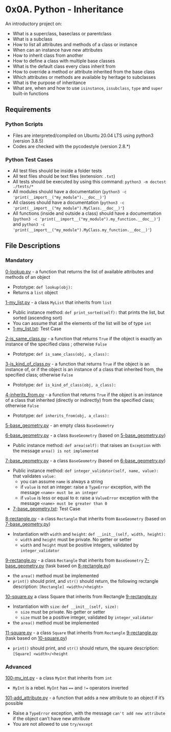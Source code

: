 # 0x0A. Python - Inheritance
An introductory project on:

- What is a superclass, baseclass or parentclass
- What is a subclass
- How to list all attributes and methods of a class or instance
- When can an instance have new attributes
- How to inherit class from another
- How to define a class with multiple base classes
- What is the default class every class inherit from
- How to override a method or attribute inherited from the base class
- Which attributes or methods are available by heritage to subclasses
- What is the purpose of inheritance
- What are, when and how to use `isinstance`, `issubclass`, `type` and `super` built-in functions
## Requirements
### Python Scripts
- Files are interpreted/compiled on Ubuntu 20.04 LTS using python3 (version 3.8.5)
- Codes are checked with the pycodestyle (version 2.8.*)
### Python Test Cases
- All test files should be inside a folder tests
- All test files should be text files (extension: `.txt`)
- All tests should be executed by using this command: `python3 -m doctest ./tests/*`
- All modules should have a documentation (`python3 -c 'print(__import__("my_module").__doc__)'`)
- All classes should have a documentation (`python3 -c 'print(__import__("my_module").MyClass.__doc__)'`)
- All functions (inside and outside a class) should have a documentation (`python3 -c 'print(__import__("my_module").my_function.__doc__)'`) and `python3 -c 'print(__import__("my_module").MyClass.my_function.__doc__)'`)

## File Descriptions
### Mandatory
[0-lookup.py](https://github.com/Gbeminiyi-S/alx-higher_level_programming/blob/main/0x0A-python-inheritance/0-lookup.py) - a function that returns the list of available attributes and methods of an object
- Prototype: `def lookup(obj):`
- Returns a `list` object

[1-my_list.py](https://github.com/Gbeminiyi-S/alx-higher_level_programming/blob/main/0x0A-python-inheritance/1-my_list.py) - a class `MyList` that inherits from `list`
- Public instance method: `def print_sorted(self):` that prints the list, but sorted (ascending sort)
- You can assume that all the elements of the list will be of type `int`
- [1-my_list.txt](https://github.com/Gbeminiyi-S/alx-higher_level_programming/blob/main/0x0A-python-inheritance/tests/1-my_list.txt): Test Case

[2-is_same_class.py](https://github.com/Gbeminiyi-S/alx-higher_level_programming/blob/main/0x0A-python-inheritance/2-is_same_class.py) - a function that returns `True` if the object is exactly an instance of the specified class ; otherwise `False`
- Prototype: `def is_same_class(obj, a_class):`

[3-is_kind_of_class.py](https://github.com/Gbeminiyi-S/alx-higher_level_programming/blob/main/0x0A-python-inheritance/3-is_kind_of_class.py) - a function that returns `True` if the object is an instance of, or if the object is an instance of a class that inherited from, the specified class; otherwise `False`
- Prototype: `def is_kind_of_class(obj, a_class):`

[4-inherits_from.py](https://github.com/Gbeminiyi-S/alx-higher_level_programming/blob/main/0x0A-python-inheritance/4-inherits_from.py) - a function that returns `True` if the object is an instance of a class that inherited (directly or indirectly) from the specified class; otherwise `False`
- Prototype: `def inherits_from(obj, a_class):`

[5-base_geometry.py](https://github.com/Gbeminiyi-S/alx-higher_level_programming/blob/main/0x0A-python-inheritance/5-base_geometry.py) - an empty class `BaseGeometry`

[6-base_geometry.py](https://github.com/Gbeminiyi-S/alx-higher_level_programming/blob/main/0x0A-python-inheritance/6-base_geometry.py) - a class `BaseGeometry` (based on [5-base_geometry.py](https://github.com/Gbeminiyi-S/alx-higher_level_programming/blob/main/0x0A-python-inheritance/5-base_geometry.py))
- Public instance method: `def area(self):` that raises an `Exception` with the message `area() is not implemented`

[7-base_geometry.py](https://github.com/Gbeminiyi-S/alx-higher_level_programming/blob/main/0x0A-python-inheritance/7-base_geometry.py) - a class `BaseGeometry` (based on [6-base_geometry.py](https://github.com/Gbeminiyi-S/alx-higher_level_programming/blob/main/0x0A-python-inheritance/6-base_geometry.py))
- Public instance method: `def integer_validator(self, name, value):` that validates `value:`
    - you can assume `name` is always a string
    - if `value` is not an integer: raise a `TypeError` exception, with the message `<name> must be an integer`
    - if `value` is less or equal to `0`: raise a `ValueError` exception with the message `<name> must be greater than 0`
 - [7-base_geometry.txt](https://github.com/Gbeminiyi-S/alx-higher_level_programming/blob/main/0x0A-python-inheritance/tests/7-base_geometry.txt): Test Case
 
[8-rectangle.py](https://github.com/Gbeminiyi-S/alx-higher_level_programming/blob/main/0x0A-python-inheritance/8-rectangle.py) - a class `Rectangle` that inherits from `BaseGeometry` (based on [7-base_geometry.py](https://github.com/Gbeminiyi-S/alx-higher_level_programming/blob/main/0x0A-python-inheritance/7-base_geometry.py))
 - Instantiation with `width` and `height`: `def __init__(self, width, height):`
      - `width` and `height` must be private. No getter or setter
      - `width` and `height` must be positive integers, validated by `integer_validator`
      
[9-rectangle.py](https://github.com/Gbeminiyi-S/alx-higher_level_programming/blob/main/0x0A-python-inheritance/9-rectangle.py) - a class `Rectangle` that inherits from `BaseGeometry` [7-base_geometry.py](https://github.com/Gbeminiyi-S/alx-higher_level_programming/blob/main/0x0A-python-inheritance/7-base_geometry.py) (task based on [8-rectangle.py](https://github.com/Gbeminiyi-S/alx-higher_level_programming/blob/main/0x0A-python-inheritance/8-rectangle.py))
- the `area()` method must be implemented
- `print()` should print, and `str()` should return, the following rectangle description: `[Rectangle] <width>/<height>`

[10-square.py](https://github.com/Gbeminiyi-S/alx-higher_level_programming/blob/main/0x0A-python-inheritance/10-square.py) a class Square that inherits from Rectangle [9-rectangle.py](https://github.com/Gbeminiyi-S/alx-higher_level_programming/blob/main/0x0A-python-inheritance/9-rectangle.py)
- Instantiation with `size`: `def __init__(self, size):`
    - `size` must be private. No getter or setter
     - `size` must be a positive integer, validated by `integer_validator`
- the `area()` method must be implemented

[11-square.py](https://github.com/Gbeminiyi-S/alx-higher_level_programming/blob/main/0x0A-python-inheritance/11-square.py) - a class `Square` that inherits from `Rectangle` [9-rectangle.py](https://github.com/Gbeminiyi-S/alx-higher_level_programming/blob/main/0x0A-python-inheritance/9-rectangle.py) (task based on [10-square.py](https://github.com/Gbeminiyi-S/alx-higher_level_programming/blob/main/0x0A-python-inheritance/10-square.py))
- `print()` should print, and `str()` should return, the square description: `[Square] <width>/<height`
### Advanced
[100-my_int.py](https://github.com/Gbeminiyi-S/alx-higher_level_programming/blob/main/0x0A-python-inheritance/100-my_int.py) - a class `MyInt` that inherits from `int`
- `MyInt` is a rebel. `MyInt` has `==` and `!=` operators inverted

[101-add_attribute.py](https://github.com/Gbeminiyi-S/alx-higher_level_programming/blob/main/0x0A-python-inheritance/101-add_attribute.py) - a function that adds a new attribute to an object if it’s possible
- Raise a `TypeError` exception, with the message `can't add new attribute` if the object can’t have new attribute
- You are not allowed to use `try/except`
